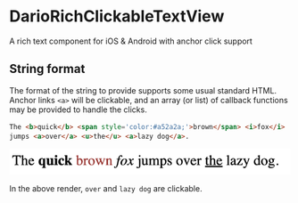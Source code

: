 # DarioRichClickableTextView
A rich text component for iOS &amp; Android with anchor click support

## String format
The format of the string to provide supports some usual standard HTML.
Anchor links `<a>` will be clickable, and an array (or list) of callback functions may be provided to handle the clicks.
```html
The <b>quick</b> <span style='color:#a52a2a;'>brown</span> <i>fox</i>
jumps <a>over</a> <u>the</u> <a>lazy dog</a>.
```

![Preview render](/img/preview0.png)

In the above render, `over` and `lazy dog` are clickable.

